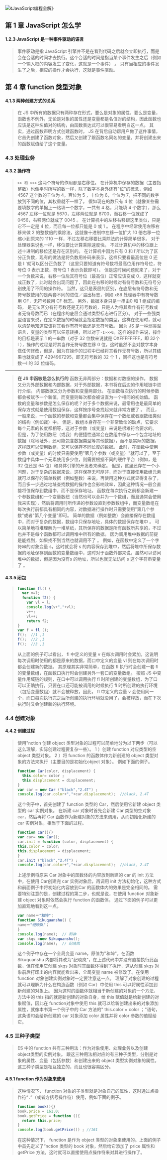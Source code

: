 ![《JavaScript编程全解》](.\images\《看透javascript%20原理、方法与实践》.jpg)

## 第 1 章 JavaScript 怎么学

#### 1.2.3 JavaScript 是一种事件驱动的语言
> 事件驱动是指 JavaScript 引擎并不是在看到代码之后就会立即执行，而是会在合适的时间才去执行。这个合适的时间是指当某个事件发生之后（例如一个输入框的内容发生了变化，这就是一个事件） 。 只有当相应的事件发生了之后，相应的操作才会执行，这就是事件驱动。

## 第 4 章 function 类型对象
#### 4.1.3 两种创建方式的关系
> 在 JS 中所有的数据只有两种存在形式，要么是对象的属性，要么是变量，函数也不例外，无论是对象的属性还是变量都是名值对的结构，因此函数也应该是这种名值对的结构，由函数表达式可以很容易看明白这一点。 
> 其实，通过函数声明方式创建函数时， JS 在背后自动帮用户做了这件事情，它首先创建了函数对象，然后又创建了跟函数名同名的变量，并将创建出来的函数赋值给了这个变量。 

### 4.3 处理业务
#### 4.3.2 操作符
> `>> 和 >>>`
> 这两个符号的作用都是右移位。 
> 在计算机中保存的数据（主要指整数）也像平时所写的数一样，除了数字本身外还有"位"的概念，例如4567 这个数的千位为 4，百位为 5 ，十位为 6，个位为 7，把不同的数字放到不同的位，其权重就不一样了。 
> 假如现在的数只有 4 位（就像某些需要填数字的单据上一格填一个数字，一共有 4 格，只能填 4 个数字），那么 4567 左移一位就是 5670，左移两位就是 6700，而右移一位就成了 0456，右移两位就成了 0045 。 
> 在计算机中的左移右移跟这里类似，只是它不一定是 4 位，而且每一位都只能是 0 或 1 。 
> 在程序中经常使用左移右移来做 2 的整数倍的乘除法，这就像十进制中左移一位扩大 10 倍右移一位缩小到原来的 1110 一样，不过左移右移要比乘除法的计算简单很多。 对于处理器来说也一样，移位要比计算乘除速度快。
> 不过计算机中的移位跟上述十进制的移位还是存在区别的。 
> 在计算机中因为只有 0 和 I'所以为了区分正负数，现有的做法是将负数用补码来表示，这样只要看最高位是 0 还是 I '就可以区分正负数了（这里只要知道有符号数将最高位用作符号位，符号位 0 表示正数，符号位 1 表示负数即可）。 但是这时候问题就来了，对于一个负数来说，右移一位后其符号位（最高位）正常应该变成 0，这样就变成正数了，此时就会出现问题了，因此在右移的时候对有符号数和无符号分别使用了不同的操作符。
> 当然，这只是表层的区别，在底层有符号数和无符号数使用的是两套不同的进位／溢出标志，例如 x86 处理器中有符号数用 OF，无符号数用 CF 标志。
>  另外，数据本身只是一串由0 和 1 组成的编码， 是无法区分有符号数还是无符号数的，只是人为将其看作有符号数或者无符号数而已（在程序的底层会通过类型标志进行区分）。 
> 对于一些强类型语言来说，在定义数据的时候就会指定数据的类型，这样在使用时，就可以清楚地知道应该将其看作有符号数还是无符号数。 
> 因为 JS 是一种弱类型语言，变量的类型可以任意转换，所以对于`-1>>>0`。这样的操作来说，操作的目标是表示 1 的一串数（对于 32 位数来说就是 OXFFFFFFFF，即 32个 I ），操作的过程是将其当作无符号数左移 0 位，这时虽然不会对数字本身做任何修改，但是，因为在操作的过程中已经将其看作无符号数，所以其结果也就变成了 4294967295，即无符号数的 32 个 1 ，同样这也是有符号数一l 的 32 位编码。

---

> **在 JS 申函敏是怎么执行的**
> 函数无非两部分：数据和对数据的操作。 数据又分为外部数据和内部数据，对于外部数据，本书将在后边的作用域链中进行介绍。 内部数据又分为参数和变量两部分。 在函数每次执行的时候参数都会被赋予一个新值，而变量则每次都会被设直为一个相同的初始值。
> 函数的变量和参数是怎么保存的呢？对于多个数据来说，最常用也是最简单的保存方式就是使用数组保存，这样按序号查找起来就非常方便了 。 
> 而且，一般来说，一个函数的参数和变量都会集中保存在一个数纽或者跟数纽类似的结构（例如裁）中。 但是，数组本身存在一个非常致命的缺点，它要求每个元素的长度都相等，这对于参数（或变量）来说是很难符合要求的。 
> 但是，为了使用数纽（或我）的便捷性通常会在数组中保存一个包含地址的数据（除地址外，还可能包含数据类型等其他数据），而不是实际的数据，这样既可以使用数组，又可以保存不同长度的数据。 
> 此时，在函数中使用参数（或变量）的时候只需要使用"第几个参数（或变量）"就可以了，至于数组中具体一个元素使用多少位，则需要根据不同的硬件平台（例如，是 32 位还是 64 位）和具体引擎的开发者来确定。 
> 但是，这里还存在一个小问题，对于复杂的数据来说，这样保存无可厚非，而对于直接使用数组元素就可以保存的简单数据（例如整数）来说，再使用这种方式就显得复杂了，而且多一步通过地址查找数据的操作也会影响效率，因此这种情况一般会直接将值保存到数组中，而不是保存地址。
> 函数在每次执行之前都会新建一个参数数组和一个变量数纽（当然也可以合并为一个数组，而且通常会使用我来实现），然后将调用时所传递的参数设直到参数数组中，而变量数组在每次执行前都具有相同的内容，对数据进行操作时只需要使用"第几个参数"或者"第几个变量"即可。
> 简单的数据（例如整数）会直接保存在数组中，而对于复杂的数据，数组中只保存地址，具体的数据保存在堆中 。 
> 可以简单地将堆理解为一堆草纸，其所保存的数据是所有函数所共享的，不过也并不是每个函数都可以调用堆中所有的数据。 因为调用堆中数据的前提是能找到，如果找不到当然也就调用不了 。 
> 例如，在函数中定义了一个字符串的对象变量 s，这时就会将 s 的内容保存到堆中，然后将堆中所保存数据的地址保存到函数的变量数组中，这时对于函数外部来说，虽然可以访问堆中的数据，但是因为没有s 的地址，所以也就无法访问 s 这个字符串变量了 。

#### 4.3.5 闭包
> ```js
> function fl() {
>   var v=l;
>   function f2() {
>     var vl = l;
>     console.log(v+","+vl);
>     v++;
>     vl++;
>     return f2;
> }
> var f = fl ();
> f();  //1 ,1
> f();  //2 ,1
> f();  //3 ,1
> ```
> 从上面的例子可以看出， fl 中定义的变量 v 在每次调用时会累加，这说明每次调用时使用的都是原来的数据，而口中定义的变量 vl 则在每次调用时都会创建新的数据。
> 其原理其实非常简单，在函数 fl 执行时会创建一套 fl 的变量数组，在函数口执行时会创建另外一套口的变量数组。 按照 JS 中变量作用域链的规则，在口中可以调用执行 fl 时所创建的变量数组，为了口可以正确执行，只要在口还可能被调用的时候执行 fl 时所创建的执行环境（包括变量数组）就不会被释放，因此， fl 中定义的变量 v 会使用同一个，而口每次执行完之后所创建的执行环境就没用了，会被释放，而在下次执行时又会创建新的执行环境。

### 4.4 创建对象
#### 4.4.2 创建过程
> 使用"nction 创建 object 类型对象的过程可以简单地分为以下两步（可以这么理解，实际创建过程要复杂一些）。
> 1 ）创建 function 对应类型的空 object 类型对象。
> 2 ）将 function 的函数体作为新创建的 object 类型对象的方法来执行（主要目的是初始化object 对象）。
> 例如下面的例子。
> ```js
> function Car(color, displacement) {
>   this.color= color ;
>   this.displacement = displacement;
> }
> var car = new Car ("black","2.4T") ;
> console.log(car.color+","+car.displacement);  //black, 2.4T
> ```
> 这个例子中，首先创建了 function 类型的 Car，然后使用它新建 object 类型的 car 实例对象。
>  在新建 car 对象时首先会新建 Car 类型的空对象 car，然后再将 Car 函数作为新建对象的方法来调用，从而初始化新建的 car 实例对象，相当于下面的过程。
> ```js
> function Car(){)
> var car= new Car();
> car.init = function (color, displacement) {
> this.color = color;
> this.displacement = displacement;
> }
> car.init ("black","2.4T") ;
> console.log(car.color+","+car.displacement);  //black, 2.4T
> ```
> 上述示例将原来 Car 对象中的函数体的内容放到新建的 car 的 init 方法中，在使用 Car创建完 car 实例对象后，再调用 init 方法初始化，这种方式和前面例子中将初始化内容放到Car 的函数体内的效果是完全相同的。
> 需要特别注意的是，创建过程的第二步，也就是说，在使用 function 对象新建 object 对象时依然会执行 function 的函数体。 通过下面的例子可以更加直观地看到这一点。
> ```js
> var name＝"和坤"；
> function Sikuquanshu() {
> name＝"纪晓岚"；
> }
> console.log(name);  // 和神
> var skqs =new Sikuquanshu();
> console.log(name);  // 纪晓岚
> ```
> 这个例子中存在一个全局变量 name，原值为"和坤"，在函数 Sikuquanshu 内部将其改为"纪晓岚"，在上述代码中并没有直接执行此函数，但在使用它创建 skqs 对象时其函数体得到了执行，这从创建 skqs 对象前后打印出的内容就能看出来，全局变量 name 被修改了。在使用 function 对象创建实例对象时一定要注意这一点。
> 理解了对象创建的过程就可以理解为什么在构造函数（例如 Car）中使用 this 可以将属性添加到新创建的对象上。 
> 因为这时的函数体就相当于新创建的对象的一个方法，方法中的 this 指的就是新创建的对象自身，给 this 赋值就是给新创建的对象赋值，因此在 function对象中使用 this 就可以给新创建出来的对象添加属性，就像本书第一个例子中的 Car 方法的" this.color = color ；"语句，这条语句会给新创建的 car 对象添加 color 属性并将 color 参数的值赋给它。 

### 4.5 三种子类型
>  ES 中的 function 共有三种用法：作为对象使用、处理业务以及创建 object类型的实例对象。 跟这三种用法相对应的有三种子类型，分别是对象的属性、变量（包括参数）和创建出来的 object 类型实例对象的属性。这三种子类型是相互独立的，而且也很容易区分。

#### 4.5.1 function 作为对象来使用
> 这种情况下， function 对象的子类型就是对象自己的属性，这时通过点操作符“．”（或者方括号操作符）使用，例如下面的例子。
> ```js
> function book(){}
> book.price = 161.0;
> book.getPrice = function (){
>   return this.price;
> }
> console.log(book.getPrice()) ; //161
> ```
> 在这种情况下， function 是作为 object 类型的对象来使用的。上面的例子中首先定义了“nction 类型的 book 对象，然后给它添加了 price 属性和 getPrice 方法，这时就可以直接使用点操作符来对其进行操作了。
